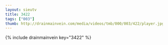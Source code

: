```yaml
--- 
layout: sieutv
title: 3422
tags: ["003"]
thumb: http://drainmainvein.com/media/videos/tmb/000/003/422/player.jpg
---
```

{% include drainmainvein key="3422" %} 
